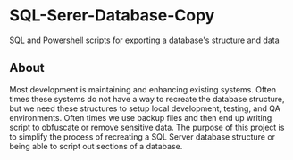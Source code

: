 # SQL-Serer-Database-Copy
SQL and Powershell scripts for exporting a database's structure and data 

## About
Most development is maintaining and enhancing existing systems.  Often times these systems do not have a way to recreate the database structure, but we need these structures to setup local development, testing, and QA environments.   Often times we use backup files and then end up writing script to obfuscate or remove sensitive data.
The purpose of this project is to simplify the process of recreating a SQL Server database structure or being able to script out sections of a database.

